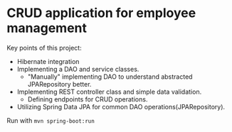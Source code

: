 # CRUD application for employee management

Key points of this project:
- Hibernate integration
- Implementing a DAO and service classes.
  - "Manually" implementing DAO to understand abstracted JPARepository better.
- Implementing REST controller class and simple data validation.
  - Defining endpoints for CRUD operations.
- Utilizing Spring Data JPA for common DAO operations(JPARepository).

Run with `mvn spring-boot:run`